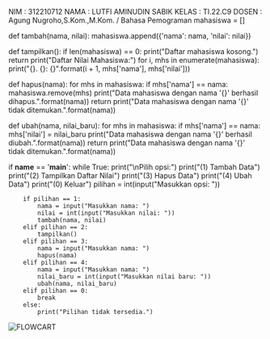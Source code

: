 NIM		: 312210712
NAMA		: LUTFI AMINUDIN SABIK
KELAS              	: TI.22.C9
DOSEN		: Agung Nugroho,S.Kom.,M.Kom. / Bahasa Pemograman
mahasiswa = []

def tambah(nama, nilai):
    mahasiswa.append({'nama': nama, 'nilai': nilai})

def tampilkan():
    if len(mahasiswa) == 0:
        print("Daftar mahasiswa kosong.")
        return
    print("Daftar Nilai Mahasiswa:")
    for i, mhs in enumerate(mahasiswa):
        print("{}. {}: {}".format(i + 1, mhs['nama'], mhs['nilai']))

def hapus(nama):
    for mhs in mahasiswa:
        if mhs['nama'] == nama:
            mahasiswa.remove(mhs)
            print("Data mahasiswa dengan nama '{}' berhasil dihapus.".format(nama))
            return
    print("Data mahasiswa dengan nama '{}' tidak ditemukan.".format(nama))

def ubah(nama, nilai_baru):
    for mhs in mahasiswa:
        if mhs['nama'] == nama:
            mhs['nilai'] = nilai_baru
            print("Data mahasiswa dengan nama '{}' berhasil diubah.".format(nama))
            return
    print("Data mahasiswa dengan nama '{}' tidak ditemukan.".format(nama))

if __name__ == '__main__':
    while True:
        print("\nPilih opsi:")
        print("(1) Tambah Data")
        print("(2) Tampilkan Daftar Nilai")
        print("(3) Hapus Data")
        print("(4) Ubah Data")
        print("(0) Keluar")
        pilihan = int(input("Masukkan opsi: "))
        
        if pilihan == 1:
            nama = input("Masukkan nama: ")
            nilai = int(input("Masukkan nilai: "))
            tambah(nama, nilai)
        elif pilihan == 2:
            tampilkan()
        elif pilihan == 3:
            nama = input("Masukkan nama: ")
            hapus(nama)
        elif pilihan == 4:
            nama = input("Masukkan nama: ")
            nilai_baru = int(input("Masukkan nilai baru: "))
            ubah(nama, nilai_baru)
        elif pilihan == 0:
            break
        else:
            print("Pilihan tidak tersedia.")
![FLOWCART](https://user-images.githubusercontent.com/124272825/218309151-45aaccae-4ab7-4161-b906-eeed037fcc81.jpg)

